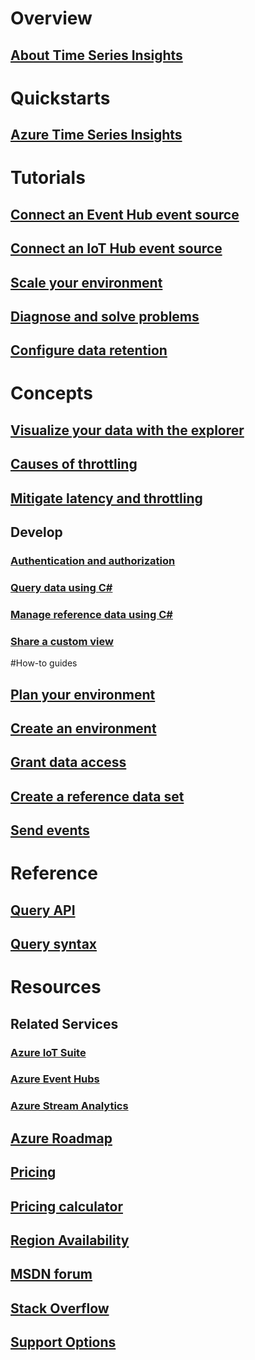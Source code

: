 # Overview
## [About Time Series Insights](time-series-insights-overview.md)

# Quickstarts
## [Azure Time Series Insights](time-series-quickstart.md)

# Tutorials
## [Connect an Event Hub event source](time-series-insights-how-to-add-an-event-source-eventhub.md)
## [Connect an IoT Hub event source](time-series-insights-how-to-add-an-event-source-iothub.md)
## [Scale your environment](time-series-insights-how-to-scale-your-environment.md)
## [Diagnose and solve problems](time-series-insights-diagnose-and-solve-problems.md)
## [Configure data retention](time-series-insights-configure-retention.md)

# Concepts
## [Visualize your data with the explorer](time-series-insights-explorer.md)
## [Causes of throttling](time-series-insights-how-tsi-throttles.md)
## [Mitigate latency and throttling](time-series-insights-environment-mitigate-latency.md)
## Develop
### [Authentication and authorization](time-series-insights-authentication-and-authorization.md)
### [Query data using C#](time-series-insights-query-data-csharp.md)
### [Manage reference data using C#](time-series-insights-manage-reference-data-csharp.md)
### [Share a custom view](time-series-insights-parameteried-urls.md)

#How-to guides
## [Plan your environment](time-series-insights-environment-planning.md)
## [Create an environment](time-series-insights-get-started.md)
## [Grant data access](time-series-insights-data-access.md)
## [Create a reference data set](time-series-insights-add-reference-data-set.md)
## [Send events](time-series-insights-send-events.md)

# Reference
## [Query API](/rest/api/time-series-insights/time-series-insights-reference-queryapi) 
## [Query syntax](/rest/api/time-series-insights/time-series-insights-reference-query-syntax) 

# Resources
## Related Services
### [Azure IoT Suite](/azure/iot-suite/)
### [Azure Event Hubs](/azure/event-hubs/)
### [Azure Stream Analytics](/azure/stream-analytics/)
## [Azure Roadmap](https://azure.microsoft.com/roadmap/?category=internet-of-things)
## [Pricing](https://azure.microsoft.com/pricing/details/time-series-insights/)
## [Pricing calculator](https://azure.microsoft.com/pricing/calculator/)
## [Region Availability](https://azure.microsoft.com/regions/services/)
## [MSDN forum](https://social.msdn.microsoft.com/Forums/home?forum=AzureTimeSeriesInsights)
## [Stack Overflow](https://stackoverflow.com/questions/tagged/azure-timeseries-insights)
## [Support Options](https://azure.microsoft.com/support/options/)